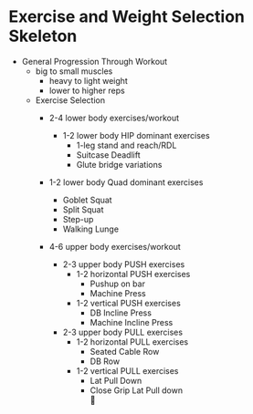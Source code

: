 # Exercise and Weight Selection Skeleton #				
- General Progression Through Workout					
	-  big to small muscles		
		- heavy to light weight		
		- lower to higher reps		
	- Exercise Selection		
		- 2-4 lower body exercises/workout		
			- 1-2 lower body HIP dominant exercises		
				- 1-leg stand and reach/RDL 		
				- Suitcase Deadlift		
				- Glute bridge variations		
			
		- 1-2 lower body Quad dominant exercises		
			- Goblet Squat		
			- Split Squat		
			- Step-up		
			- Walking Lunge		
		- 4-6 upper body exercises/workout		
			- 2-3 upper body PUSH exercises		
				- 1-2 horizontal PUSH exercises		
					- Pushup on bar		
					- Machine Press		
				- 1-2 vertical PUSH exercises 		
					- DB Incline Press		
					- Machine Incline Press		
			- 2-3 upper body PULL exercises		
				- 1-2 horizontal PULL exercises		
					- Seated Cable Row		
					- DB Row		
				- 1-2 vertical PULL exercises		
					- Lat Pull Down		
					- Close Grip Lat Pull down		
